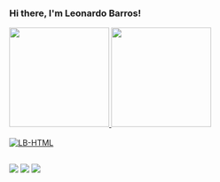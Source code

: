 ### Hi there, I'm Leonardo Barros!

 <div>
  <a href="https://github.com/leonardobarrosdev">
  <img height="180em" src="https://github-readme-stats.vercel.app/api?username=leonardobarrosdev&show_icons=true&theme=dracula&include_all_commits=true&count_private=true"/>
  <img height="180em" src="https://github-readme-stats.vercel.app/api/top-langs/?username=leonardobarrosdev&layout=compact&langs_count=7&theme=dracula"/>
</div>
<div style="display: inline_block; margin-bottom: 1rem"><br>
  <img align="center" alt="LB-HTML" src="https://skillicons.dev/icons?i=linux,html,css,js,django,react,nodejs,postgres,mysql,docker,web3">
</div>  
 
  ##

 <div> 
  <a href="https://instagram.com/leonardobarrosdev" target="_blank"><img src="https://img.shields.io/badge/-Instagram-%23E4405F?style=for-the-badge&logo=instagram&logoColor=white" target="_blank"></a>
  <a href = "mailto:leonardobarrosdw@gmail.com"><img src="https://img.shields.io/badge/-Gmail-%23333?style=for-the-badge&logo=gmail&logoColor=white" target="_blank"></a>
   <a href="https://www.linkedin.com/in/leonardo-barros-da-silva-741b9b196/" target="_blank"><img src="https://img.shields.io/badge/-LinkedIn-%230077B5?style=for-the-badge&logo=linkedin&logoColor=white" target="_blank"></a>
</div>
